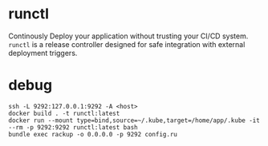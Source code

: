 # runctl

Continously Deploy your application without trusting your CI/CD system. `runctl` is a release controller designed for safe integration with external deployment triggers.

# debug

```
ssh -L 9292:127.0.0.1:9292 -A <host>
docker build . -t runctl:latest
docker run --mount type=bind,source=~/.kube,target=/home/app/.kube -it --rm -p 9292:9292 runctl:latest bash
bundle exec rackup -o 0.0.0.0 -p 9292 config.ru
```
